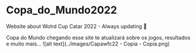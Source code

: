 # Copa_do_Mundo2022
Website about Wolrd Cup Catar 2022 - Always updating 🚧 

Copa do Mundo chegando esse site te atualizará sobre os jogos, resultados e muito mais...
![alt text](../images/Capawfc22 - Copia - Copia.png)

